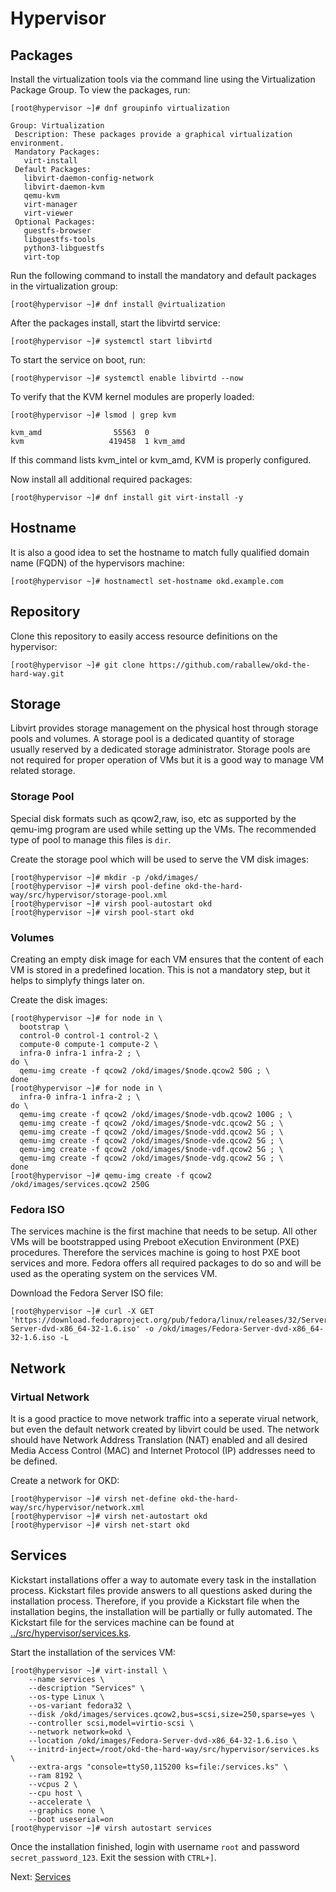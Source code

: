 # Hypervisor

## Packages

Install the virtualization tools via the command line using the Virtualization
Package Group. To view the packages, run:

```shell
[root@hypervisor ~]# dnf groupinfo virtualization

Group: Virtualization
 Description: These packages provide a graphical virtualization environment.
 Mandatory Packages:
   virt-install
 Default Packages:
   libvirt-daemon-config-network
   libvirt-daemon-kvm
   qemu-kvm
   virt-manager
   virt-viewer
 Optional Packages:
   guestfs-browser
   libguestfs-tools
   python3-libguestfs
   virt-top
```

Run the following command to install the mandatory and default packages in the
virtualization group:

```shell
[root@hypervisor ~]# dnf install @virtualization
```

After the packages install, start the libvirtd service:

```shell
[root@hypervisor ~]# systemctl start libvirtd
```

To start the service on boot, run:

```shell
[root@hypervisor ~]# systemctl enable libvirtd --now
```

To verify that the KVM kernel modules are properly loaded:

```shell
[root@hypervisor ~]# lsmod | grep kvm

kvm_amd                55563  0
kvm                   419458  1 kvm_amd
```

If this command lists kvm_intel or kvm_amd, KVM is properly configured.

Now install all additional required packages:

```shell
[root@hypervisor ~]# dnf install git virt-install -y
```

## Hostname

It is also a good idea to set the hostname to match fully qualified domain name
(FQDN) of the hypervisors machine:

```shell
[root@hypervisor ~]# hostnamectl set-hostname okd.example.com
```

## Repository

Clone this repository to easily access resource definitions on the hypervisor:

```shell
[root@hypervisor ~]# git clone https://github.com/raballew/okd-the-hard-way.git
```

## Storage

Libvirt provides storage management on the physical host through storage pools
and volumes. A storage pool is a dedicated quantity of storage usually reserved
by a dedicated storage administrator. Storage pools are not required for proper
operation of VMs but it is a good way to manage VM related storage.

### Storage Pool

Special disk formats such as qcow2,raw, iso, etc as supported by the qemu-img
program are used while setting up the VMs. The recommended type of pool to
manage this files is `dir`.

Create the storage pool which will be used to serve the VM disk images:

```shell
[root@hypervisor ~]# mkdir -p /okd/images/
[root@hypervisor ~]# virsh pool-define okd-the-hard-way/src/hypervisor/storage-pool.xml
[root@hypervisor ~]# virsh pool-autostart okd
[root@hypervisor ~]# virsh pool-start okd
```

### Volumes

Creating an empty disk image for each VM ensures that the content of each VM is
stored in a predefined location. This is not a mandatory step, but it helps to
simplyfy things later on.

Create the disk images:

```shell
[root@hypervisor ~]# for node in \
  bootstrap \
  control-0 control-1 control-2 \
  compute-0 compute-1 compute-2 \
  infra-0 infra-1 infra-2 ; \
do \
  qemu-img create -f qcow2 /okd/images/$node.qcow2 50G ; \
done
[root@hypervisor ~]# for node in \
  infra-0 infra-1 infra-2 ; \
do \
  qemu-img create -f qcow2 /okd/images/$node-vdb.qcow2 100G ; \
  qemu-img create -f qcow2 /okd/images/$node-vdc.qcow2 5G ; \
  qemu-img create -f qcow2 /okd/images/$node-vdd.qcow2 5G ; \
  qemu-img create -f qcow2 /okd/images/$node-vde.qcow2 5G ; \
  qemu-img create -f qcow2 /okd/images/$node-vdf.qcow2 5G ; \
  qemu-img create -f qcow2 /okd/images/$node-vdg.qcow2 5G ; \
done
[root@hypervisor ~]# qemu-img create -f qcow2 /okd/images/services.qcow2 250G
```

### Fedora ISO

The services machine is the first machine that needs to be setup. All other VMs
will be bootstrapped using Preboot eXecution Environment (PXE) procedures.
Therefore the services machine is going to host PXE boot services and more.
Fedora offers all required packages to do so and will be used as the operating
system on the services VM.

Download the Fedora Server ISO file:

```shell
[root@hypervisor ~]# curl -X GET 'https://download.fedoraproject.org/pub/fedora/linux/releases/32/Server/x86_64/iso/Fedora-Server-dvd-x86_64-32-1.6.iso' -o /okd/images/Fedora-Server-dvd-x86_64-32-1.6.iso -L
```

## Network

### Virtual Network

It is a good practice to move network traffic into a seperate virual network,
but even the default network created by libvirt could be used. The network
should have Network Address Translation (NAT) enabled and all desired Media
Access Control (MAC) and Internet Protocol (IP) addresses need to be defined.

Create a network for OKD:

```shell
[root@hypervisor ~]# virsh net-define okd-the-hard-way/src/hypervisor/network.xml
[root@hypervisor ~]# virsh net-autostart okd
[root@hypervisor ~]# virsh net-start okd
```

## Services

Kickstart installations offer a way to automate every task in the installation
process. Kickstart files provide answers to all questions asked during the
installation process. Therefore, if you provide a Kickstart file when the
installation begins, the installation will be partially or fully automated. The
Kickstart file for the services machine can be found at
[../src/hypervisor/services.ks](../src/hypervisor/services.ks).

Start the installation of the services VM:

```shell
[root@hypervisor ~]# virt-install \
    --name services \
    --description "Services" \
    --os-type Linux \
    --os-variant fedora32 \
    --disk /okd/images/services.qcow2,bus=scsi,size=250,sparse=yes \
    --controller scsi,model=virtio-scsi \
    --network network=okd \
    --location /okd/images/Fedora-Server-dvd-x86_64-32-1.6.iso \
    --initrd-inject=/root/okd-the-hard-way/src/hypervisor/services.ks \
    --extra-args "console=ttyS0,115200 ks=file:/services.ks" \
    --ram 8192 \
    --vcpus 2 \
    --cpu host \
    --accelerate \
    --graphics none \
    --boot useserial=on
[root@hypervisor ~]# virsh autostart services
```

Once the installation finished, login with username `root` and password
`secret_password_123`. Exit the session with `CTRL+]`.

Next: [Services](02-services.md)
